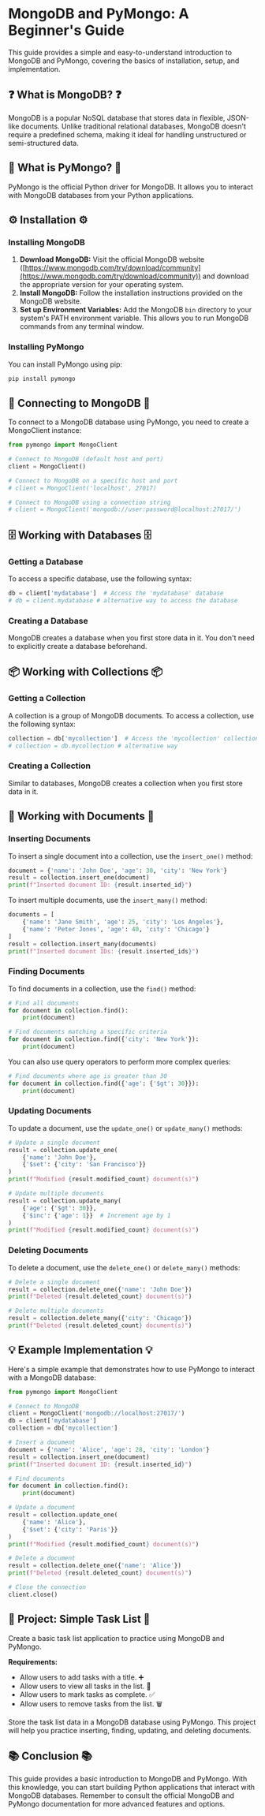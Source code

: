 # MongoDB and PyMongo: A Beginner's Guide

This guide provides a simple and easy-to-understand introduction to MongoDB and PyMongo, covering the basics of installation, setup, and implementation.

## ❓ What is MongoDB? ❓

MongoDB is a popular NoSQL database that stores data in flexible, JSON-like documents. Unlike traditional relational databases, MongoDB doesn't require a predefined schema, making it ideal for handling unstructured or semi-structured data.

## 🐍 What is PyMongo? 🐍

PyMongo is the official Python driver for MongoDB. It allows you to interact with MongoDB databases from your Python applications.

## ⚙️ Installation ⚙️

### Installing MongoDB

1.  **Download MongoDB:** Visit the official MongoDB website ([https://www.mongodb.com/try/download/community](https://www.mongodb.com/try/download/community)) and download the appropriate version for your operating system.
2.  **Install MongoDB:** Follow the installation instructions provided on the MongoDB website.
3.  **Set up Environment Variables:** Add the MongoDB `bin` directory to your system's PATH environment variable. This allows you to run MongoDB commands from any terminal window.

### Installing PyMongo

You can install PyMongo using pip:

```bash
pip install pymongo
```

## 🔗 Connecting to MongoDB 🔗

To connect to a MongoDB database using PyMongo, you need to create a MongoClient instance:

```python
from pymongo import MongoClient

# Connect to MongoDB (default host and port)
client = MongoClient()

# Connect to MongoDB on a specific host and port
# client = MongoClient('localhost', 27017)

# Connect to MongoDB using a connection string
# client = MongoClient('mongodb://user:password@localhost:27017/')
```

## 🗄️ Working with Databases 🗄️

### Getting a Database

To access a specific database, use the following syntax:

```python
db = client['mydatabase']  # Access the 'mydatabase' database
# db = client.mydatabase # alternative way to access the database
```

### Creating a Database

MongoDB creates a database when you first store data in it. You don't need to explicitly create a database beforehand.

## 📦 Working with Collections 📦

### Getting a Collection

A collection is a group of MongoDB documents. To access a collection, use the following syntax:

```python
collection = db['mycollection']  # Access the 'mycollection' collection
# collection = db.mycollection # alternative way
```

### Creating a Collection

Similar to databases, MongoDB creates a collection when you first store data in it.

## 📝 Working with Documents 📝

### Inserting Documents

To insert a single document into a collection, use the `insert_one()` method:

```python
document = {'name': 'John Doe', 'age': 30, 'city': 'New York'}
result = collection.insert_one(document)
print(f"Inserted document ID: {result.inserted_id}")
```

To insert multiple documents, use the `insert_many()` method:

```python
documents = [
    {'name': 'Jane Smith', 'age': 25, 'city': 'Los Angeles'},
    {'name': 'Peter Jones', 'age': 40, 'city': 'Chicago'}
]
result = collection.insert_many(documents)
print(f"Inserted document IDs: {result.inserted_ids}")
```

### Finding Documents

To find documents in a collection, use the `find()` method:

```python
# Find all documents
for document in collection.find():
    print(document)

# Find documents matching a specific criteria
for document in collection.find({'city': 'New York'}):
    print(document)
```

You can also use query operators to perform more complex queries:

```python
# Find documents where age is greater than 30
for document in collection.find({'age': {'$gt': 30}}):
    print(document)
```

### Updating Documents

To update a document, use the `update_one()` or `update_many()` methods:

```python
# Update a single document
result = collection.update_one(
    {'name': 'John Doe'},
    {'$set': {'city': 'San Francisco'}}
)
print(f"Modified {result.modified_count} document(s)")

# Update multiple documents
result = collection.update_many(
    {'age': {'$gt': 30}},
    {'$inc': {'age': 1}}  # Increment age by 1
)
print(f"Modified {result.modified_count} document(s)")
```

### Deleting Documents

To delete a document, use the `delete_one()` or `delete_many()` methods:

```python
# Delete a single document
result = collection.delete_one({'name': 'John Doe'})
print(f"Deleted {result.deleted_count} document(s)")

# Delete multiple documents
result = collection.delete_many({'city': 'Chicago'})
print(f"Deleted {result.deleted_count} document(s)")
```

## 💡 Example Implementation 💡

Here's a simple example that demonstrates how to use PyMongo to interact with a MongoDB database:

```python
from pymongo import MongoClient

# Connect to MongoDB
client = MongoClient('mongodb://localhost:27017/')
db = client['mydatabase']
collection = db['mycollection']

# Insert a document
document = {'name': 'Alice', 'age': 28, 'city': 'London'}
result = collection.insert_one(document)
print(f"Inserted document ID: {result.inserted_id}")

# Find documents
for document in collection.find():
    print(document)

# Update a document
result = collection.update_one(
    {'name': 'Alice'},
    {'$set': {'city': 'Paris'}}
)
print(f"Modified {result.modified_count} document(s)")

# Delete a document
result = collection.delete_one({'name': 'Alice'})
print(f"Deleted {result.deleted_count} document(s)")

# Close the connection
client.close()
```

## 🚀 Project: Simple Task List 🚀

Create a basic task list application to practice using MongoDB and PyMongo.

**Requirements:**

*   Allow users to add tasks with a title. ➕
*   Allow users to view all tasks in the list. 📃
*   Allow users to mark tasks as complete. ✅
*   Allow users to remove tasks from the list. 🗑️

Store the task list data in a MongoDB database using PyMongo. This project will help you practice inserting, finding, updating, and deleting documents.

## 📚 Conclusion 📚

This guide provides a basic introduction to MongoDB and PyMongo. With this knowledge, you can start building Python applications that interact with MongoDB databases. Remember to consult the official MongoDB and PyMongo documentation for more advanced features and options.
